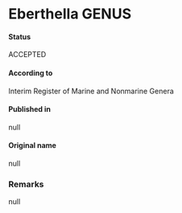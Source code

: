 # Eberthella GENUS

#### Status
ACCEPTED

#### According to
Interim Register of Marine and Nonmarine Genera

#### Published in
null

#### Original name
null

### Remarks
null